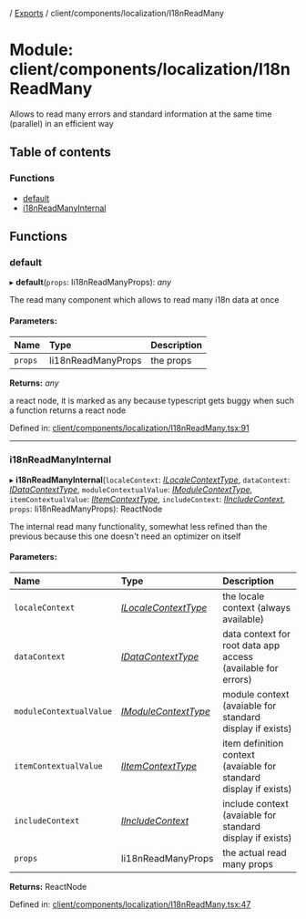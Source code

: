 [](../README.md) / [Exports](../modules.md) / client/components/localization/I18nReadMany

# Module: client/components/localization/I18nReadMany

Allows to read many errors and standard information at the same time (parallel)
in an efficient way

## Table of contents

### Functions

- [default](client_components_localization_i18nreadmany.md#default)
- [i18nReadManyInternal](client_components_localization_i18nreadmany.md#i18nreadmanyinternal)

## Functions

### default

▸ **default**(`props`: Ii18nReadManyProps): *any*

The read many component which allows to read many i18n data at once

#### Parameters:

Name | Type | Description |
:------ | :------ | :------ |
`props` | Ii18nReadManyProps | the props   |

**Returns:** *any*

a react node, it is marked as any because typescript gets buggy
when such a function returns a react node

Defined in: [client/components/localization/I18nReadMany.tsx:91](https://github.com/onzag/itemize/blob/55e63f2c/client/components/localization/I18nReadMany.tsx#L91)

___

### i18nReadManyInternal

▸ **i18nReadManyInternal**(`localeContext`: [*ILocaleContextType*](../interfaces/client_internal_providers_locale_provider.ilocalecontexttype.md), `dataContext`: [*IDataContextType*](../interfaces/client_internal_providers_appdata_provider.idatacontexttype.md), `moduleContextualValue`: [*IModuleContextType*](../interfaces/client_providers_module.imodulecontexttype.md), `itemContextualValue`: [*IItemContextType*](../interfaces/client_providers_item.iitemcontexttype.md), `includeContext`: [*IIncludeContext*](../interfaces/client_providers_include.iincludecontext.md), `props`: Ii18nReadManyProps): ReactNode

The internal read many functionality, somewhat less refined
than the previous because this one doesn't need an optimizer
on itself

#### Parameters:

Name | Type | Description |
:------ | :------ | :------ |
`localeContext` | [*ILocaleContextType*](../interfaces/client_internal_providers_locale_provider.ilocalecontexttype.md) | the locale context (always available)   |
`dataContext` | [*IDataContextType*](../interfaces/client_internal_providers_appdata_provider.idatacontexttype.md) | data context for root data app access (available for errors)   |
`moduleContextualValue` | [*IModuleContextType*](../interfaces/client_providers_module.imodulecontexttype.md) | module context (avaiable for standard display if exists)   |
`itemContextualValue` | [*IItemContextType*](../interfaces/client_providers_item.iitemcontexttype.md) | item definition context (avaiable for standard display if exists)   |
`includeContext` | [*IIncludeContext*](../interfaces/client_providers_include.iincludecontext.md) | include context (avaiable for standard display if exists)   |
`props` | Ii18nReadManyProps | the actual read many props    |

**Returns:** ReactNode

Defined in: [client/components/localization/I18nReadMany.tsx:47](https://github.com/onzag/itemize/blob/55e63f2c/client/components/localization/I18nReadMany.tsx#L47)

